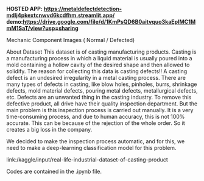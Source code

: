 **HOSTED APP: https://metaldefectdetection-mdlj4pkextcnwvd6kcdfhm.streamlit.app/**
**demo:https://drive.google.com/file/d/1KmPsQD6B0aitvquo3kaEpIMC1MmM1SaT/view?usp=sharing**

Mechanic Component Images ( Normal / Defected)

About Dataset This dataset is of casting manufacturing products. Casting is a manufacturing process in which a liquid material is usually poured into a mold containing a hollow cavity of the desired shape and then allowed to solidify. The reason for collecting this data is casting defects!! A casting defect is an undesired irregularity in a metal casting process. There are many types of defects in casting, like blow holes, pinholes, burrs, shrinkage defects, mold material defects, pouring metal defects, metallurgical defects, etc. Defects are an unwanted thing in the casting industry. To remove this defective product, all drive have their quality inspection department. But the main problem is this inspection process is carried out manually. It is a very time-consuming process, and due to human accuracy, this is not 100% accurate. This can be because of the rejection of the whole order. So it creates a big loss in the company.

We decided to make the inspection process automatic, and for this, we need to make a deep-learning classification model for this problem.

link:/kaggle/input/real-life-industrial-dataset-of-casting-product


Codes are contained in the .ipynb file.
